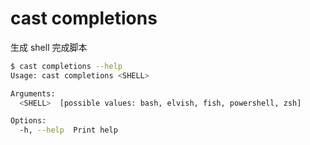 # cast completions

生成 shell 完成脚本

```bash
$ cast completions --help
Usage: cast completions <SHELL>

Arguments:
  <SHELL>  [possible values: bash, elvish, fish, powershell, zsh]

Options:
  -h, --help  Print help
```